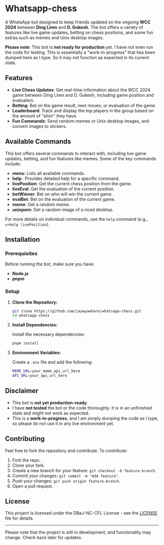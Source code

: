 # Whatsapp-chess

A WhatsApp bot designed to keep friends updated on the ongoing **WCC 2024** between **Ding Liren** and **D. Gukesh**. The bot offers a variety of features like live game updates, betting on chess positions, and some fun extras such as memes and Unix desktop images.

**Please note**: This bot is **not ready for production** yet. I have not even run the code for testing. This is essentially a "work-in-progress" that has been dumped here as I type. So it may not function as expected in its current state.

## Features

- **Live Chess Updates**: Get real-time information about the WCC 2024 game between Ding Liren and D. Gukesh, including game position and evaluation.
- **Betting**: Bet on the game result, next moves, or evaluation of the game.
- **Leaderboard**: Track and display the top players in the group based on the amount of "elixir" they have.
- **Fun Commands**: Send random memes or Unix desktop images, and convert images to stickers.

## Available Commands

This bot offers several commands to interact with, including live game updates, betting, and fun features like memes. Some of the key commands include:

- **menu**: Lists all available commands.
- **help <commandName>**: Provides detailed help for a specific command.
- **livePosition**: Get the current chess position from the game.
- **liveEval**: Get the evaluation of the current position.
- **betWinner**: Bet on who will win the current game.
- **evalBet**: Bet on the evaluation of the current game.
- **meme**: Get a random meme.
- **unixporn**: Get a random image of a riced desktop.

For more details on individual commands, use the `help` command (e.g., `=>help livePosition`).

## Installation

### Prerequisites
Before running the bot, make sure you have:
- **Node.js** 
- **pnpm** 

### Setup

1. **Clone the Repository:**

   ```bash
   git clone https://github.com/jaywyawhare/whatsapp-chess.git
   cd whatsapp-chess
   ```

2. **Install Dependencies:**

   Install the necessary dependencies:

   ```bash
   pnpm install
   ```

3. **Environment Variables:**

   Create a `.env` file and add the following:

   ```bash
   MEME_URL=your_meme_api_url_here
   API_URL=your_api_url_here
   ```

## Disclaimer

- This bot is **not yet production-ready**.
- I have **not tested** the bot or the code thoroughly. It is in an unfinished state and might not work as expected.
- This is a **work-in-progress**, and I am simply dumping the code as I type, so please do not use it in any live environment yet.

## Contributing

Feel free to fork the repository and contribute. To contribute:
1. Fork the repo.
2. Clone your fork.
3. Create a new branch for your feature: `git checkout -b feature-branch`.
4. Commit your changes: `git commit -m "Add feature"`.
5. Push your changes: `git push origin feature-branch`.
6. Open a pull request.

## License

This project is licensed under the DBaJ-NC-CFL License - see the [LICENSE](./LICENCE.md) file for details.

---

Please note that the project is still in development, and functionality may change. Check back later for updates.